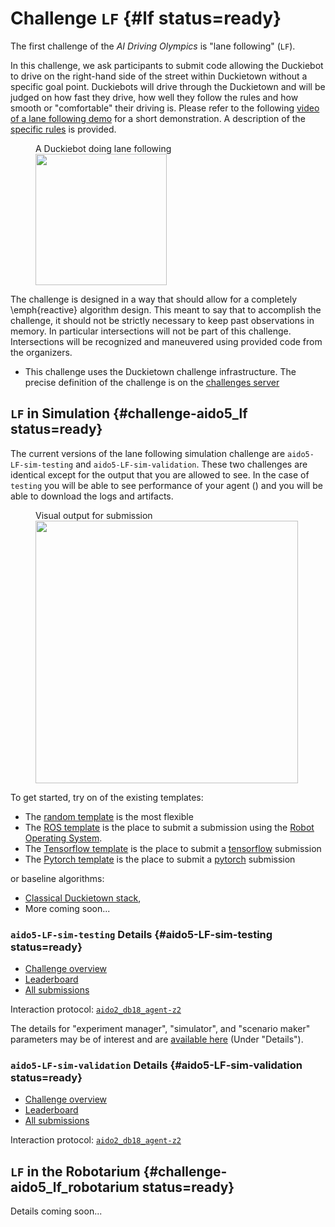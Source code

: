 # Challenge `LF` {#lf status=ready}

The first challenge of the *AI Driving Olympics* is "lane following" (`LF`).

In this challenge, we ask participants to submit code allowing the Duckiebot to drive on the right-hand side of the street within Duckietown without a specific goal point. Duckiebots will drive through the Duckietown and will be judged on how fast they drive, how well they follow the rules and how smooth or "comfortable" their driving is. Please refer to the following [video of a lane following demo](https://drive.google.com/file/d/198iythQkovbQkzY3pPeTXWC8tTCRgDwB/view?usp=sharing) for a short demonstration. A description of the [specific rules](#part:aido-rules) is provided.

<figure>
    <figcaption>A Duckiebot doing lane following</figcaption>
    <img figure-id="fig:lane-following" style='width:15em' src="in_lane.jpg"/>
</figure>


The challenge is designed in a way that should allow for a completely \emph{reactive} algorithm design. This meant to say that to accomplish the challenge, it should not be strictly necessary to keep past observations in memory. In particular intersections will not be part of this challenge. Intersections will be recognized and maneuvered using provided code from the organizers.


* This challenge uses the Duckietown challenge infrastructure. The precise definition of the challenge is on the [challenges server](https://challenges.duckietown.org/v4/humans/challenges/aido5-LF-sim-testing)


## `LF` in Simulation {#challenge-aido5_lf status=ready}


The current versions of the lane following simulation challenge are  `aido5-LF-sim-testing` and `aido5-LF-sim-validation`. These two challenges are identical except for the output that you are allowed to see. In the case of `testing` you will be able to see performance of your agent ([](#fig:submission-output))  and you will be able to download the logs and artifacts. 

<figure figure-id="fig:submission-output">
    <figcaption>Visual output for submission</figcaption>
    <img style='width:30em' src="submission-output.png"/>
</figure>

To get started, try on of the existing templates:

 - The [random template](#minimal-template) is the most flexible
 - The [ROS template](#ros-template) is the place to submit a submission using the [Robot Operating System](http://www.ros.org/). 
  - The [Tensorflow template](#tensorflow-template) is the place to submit a [tensorflow](https://www.tensorflow.org/) submission
 - The [Pytorch template](#pytorch-template) is the place to submit a [pytorch](https://pytorch.org/) submission


or baseline algorithms:

 - [Classical Duckietown stack](#ros-baseline),
 - More coming soon...

### `aido5-LF-sim-testing` Details {#aido5-LF-sim-testing status=ready}

 - [Challenge overview](https://challenges.duckietown.org/v4/humans/challenges/aido5-LF-sim-testing)
 - [Leaderboard](https://challenges.duckietown.org/v4/humans/challenges/aido5-LF-sim-testing/leaderboard)
 - [All submissions](https://challenges.duckietown.org/v4/humans/challenges/aido5-LF-sim-testing/submissions)


Interaction protocol: [`aido2_db18_agent-z2`](#aido2_db18_agent-z2)

The details for "experiment manager", "simulator", and "scenario maker" parameters may be of interest and are [available here](https://challenges.duckietown.org/v4/humans/challenges/aido5-LF-sim-testing) (Under "Details").

### `aido5-LF-sim-validation` Details {#aido5-LF-sim-validation status=ready}

 - [Challenge overview](https://challenges.duckietown.org/v4/humans/challenges/aido5-LF-sim-validation)
 - [Leaderboard](https://challenges.duckietown.org/v4/humans/challenges/aido5-LF-sim-validation/leaderboard)
 - [All submissions](https://challenges.duckietown.org/v4/humans/challenges/aido5-LF-sim-validation/submissions)


Interaction protocol: [`aido2_db18_agent-z2`](#aido2_db18_agent-z2)


## `LF` in the Robotarium {#challenge-aido5_lf_robotarium status=ready}

Details coming soon...
